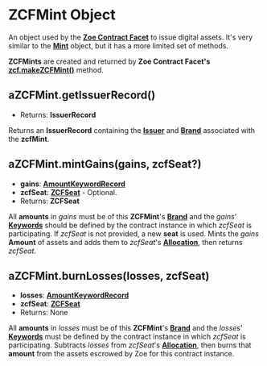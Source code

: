 # ZCFMint Object

An object used by the **[Zoe Contract Facet](./zoe-contract-facet)** to issue digital assets. It's
very similar to the **[Mint](/reference/ertp-api/mint)** object, but it has a more limited set of
methods.

**ZCFMints** are created and returned by **Zoe Contract Facet's** **[zcf.makeZCFMint()](./zoe-contract-facet#zcf-makezcfmint-keyword-assetkind-displayinfo)** method.

## aZCFMint.getIssuerRecord()

- Returns: **IssuerRecord**

Returns an **IssuerRecord** containing the **[Issuer](/reference/ertp-api/issuer)** and
**[Brand](/reference/ertp-api/brand)** associated with the **zcfMint**.

## aZCFMint.mintGains(gains, zcfSeat?)

- **gains**: **[AmountKeywordRecord](./zoe-data-types#keywordrecord)**
- **zcfSeat**: **[ZCFSeat](./zcfseat)** - Optional.
- Returns: **ZCFSeat**

All **amounts** in _gains_ must be of this **ZCFMint**'s **[Brand](/reference/ertp-api/brand)**
and the _gains_' **[Keywords](./zoe-data-types#keyword)** should be defined by the contract instance in which _zcfSeat_ is participating.
If _zcfSeat_ is not provided, a new **seat** is used.
Mints the _gains_ **Amount** of assets and adds them to _zcfSeat_'s **[Allocation](./zoe-data-types#allocation)**, then returns _zcfSeat_.

## aZCFMint.burnLosses(losses, zcfSeat)

- **losses**: **[AmountKeywordRecord](./zoe-data-types#keywordrecord)**
- **zcfSeat**: **[ZCFSeat](./zcfseat)**
- Returns: None

All **amounts** in _losses_ must be of this **ZCFMint**'s **[Brand](/reference/ertp-api/brand)**
and the _losses_' **[Keywords](./zoe-data-types#keyword)** must be defined by the contract instance in which _zcfSeat_ is participating.
Subtracts _losses_ from _zcfSeat_'s **[Allocation](./zoe-data-types#allocation)**, then
burns that **amount** from the assets escrowed by Zoe for this contract instance.
